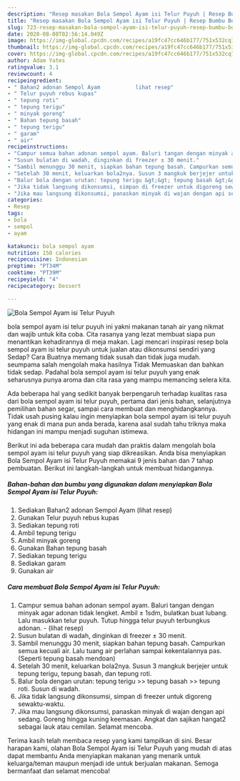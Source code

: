 ```yaml
---
description: "Resep masakan Bola Sempol Ayam isi Telur Puyuh | Resep Bumbu Bola Sempol Ayam isi Telur Puyuh Yang Lezat"
title: "Resep masakan Bola Sempol Ayam isi Telur Puyuh | Resep Bumbu Bola Sempol Ayam isi Telur Puyuh Yang Lezat"
slug: 723-resep-masakan-bola-sempol-ayam-isi-telur-puyuh-resep-bumbu-bola-sempol-ayam-isi-telur-puyuh-yang-lezat
date: 2020-08-08T02:56:14.049Z
image: https://img-global.cpcdn.com/recipes/a19fc47cc646b177/751x532cq70/bola-sempol-ayam-isi-telur-puyuh-foto-resep-utama.jpg
thumbnail: https://img-global.cpcdn.com/recipes/a19fc47cc646b177/751x532cq70/bola-sempol-ayam-isi-telur-puyuh-foto-resep-utama.jpg
cover: https://img-global.cpcdn.com/recipes/a19fc47cc646b177/751x532cq70/bola-sempol-ayam-isi-telur-puyuh-foto-resep-utama.jpg
author: Adam Yates
ratingvalue: 3.1
reviewcount: 4
recipeingredient:
- " Bahan2 adonan Sempol Ayam           lihat resep"
- " Telur puyuh rebus kupas"
- " tepung roti"
- " tepung terigu"
- " minyak goreng"
- " Bahan tepung basah"
- " tepung terigu"
- " garam"
- " air"
recipeinstructions:
- "Campur semua bahan adonan sempol ayam. Baluri tangan dengan minyak agar adonan tidak lengket. Ambil ± 1sdm, bulatkan buat lubang. Lalu masukkan telur puyuh. Tutup hingga telur puyuh terbungkus adonan.           (lihat resep)"
- "Susun bulatan di wadah, dinginkan di freezer ± 30 menit."
- "Sambil menunggu 30 menit, siapkan bahan tepung basah. Campurkan semua kecuali air. Lalu tuang air perlahan sampai kekentalannya pas. (Seperti tepung basah mendoan)"
- "Setelah 30 menit, keluarkan bola2nya. Susun 3 mangkuk berjejer untuk tepung terigu, tepung basah, dan tepung roti."
- "Balur bola dengan urutan: tepung terigu &gt;&gt; tepung basah &gt;&gt; tepung roti. Susun di wadah."
- "Jika tidak langsung dikonsumsi, simpan di freezer untuk digoreng sewaktu-waktu."
- "Jika mau langsung dikonsumsi, panaskan minyak di wajan dengan api sedang. Goreng hingga kuning keemasan. Angkat dan sajikan hangat2 sebagai lauk atau cemilan. Selamat mencoba."
categories:
- Resep
tags:
- bola
- sempol
- ayam

katakunci: bola sempol ayam 
nutrition: 150 calories
recipecuisine: Indonesian
preptime: "PT34M"
cooktime: "PT39M"
recipeyield: "4"
recipecategory: Dessert

---
```



![Bola Sempol Ayam isi Telur Puyuh](https://img-global.cpcdn.com/recipes/a19fc47cc646b177/751x532cq70/bola-sempol-ayam-isi-telur-puyuh-foto-resep-utama.jpg)


bola sempol ayam isi telur puyuh ini yakni makanan tanah air yang nikmat dan wajib untuk kita coba. Cita rasanya yang lezat membuat siapa pun menantikan kehadirannya di meja makan.
Lagi mencari inspirasi resep bola sempol ayam isi telur puyuh untuk jualan atau dikonsumsi sendiri yang Sedap? Cara Buatnya memang tidak susah dan tidak juga mudah. seumpama salah mengolah maka hasilnya Tidak Memuaskan dan bahkan tidak sedap. Padahal bola sempol ayam isi telur puyuh yang enak seharusnya punya aroma dan cita rasa yang mampu memancing selera kita.

Ada beberapa hal yang sedikit banyak berpengaruh terhadap kualitas rasa dari bola sempol ayam isi telur puyuh, pertama dari jenis bahan, selanjutnya pemilihan bahan segar, sampai cara membuat dan menghidangkannya. Tidak usah pusing kalau ingin menyiapkan bola sempol ayam isi telur puyuh yang enak di mana pun anda berada, karena asal sudah tahu triknya maka hidangan ini mampu menjadi suguhan istimewa.




Berikut ini ada beberapa cara mudah dan praktis dalam mengolah bola sempol ayam isi telur puyuh yang siap dikreasikan. Anda bisa menyiapkan Bola Sempol Ayam isi Telur Puyuh memakai 9 jenis bahan dan 7 tahap pembuatan. Berikut ini langkah-langkah untuk membuat hidangannya.

<!--inarticleads1-->

##### Bahan-bahan dan bumbu yang digunakan dalam menyiapkan Bola Sempol Ayam isi Telur Puyuh:

1. Sediakan  Bahan2 adonan Sempol Ayam           (lihat resep)
1. Gunakan  Telur puyuh rebus kupas
1. Sediakan  tepung roti
1. Ambil  tepung terigu
1. Ambil  minyak goreng
1. Gunakan  Bahan tepung basah
1. Sediakan  tepung terigu
1. Sediakan  garam
1. Gunakan  air




<!--inarticleads2-->

##### Cara membuat Bola Sempol Ayam isi Telur Puyuh:

1. Campur semua bahan adonan sempol ayam. Baluri tangan dengan minyak agar adonan tidak lengket. Ambil ± 1sdm, bulatkan buat lubang. Lalu masukkan telur puyuh. Tutup hingga telur puyuh terbungkus adonan. -           (lihat resep)
1. Susun bulatan di wadah, dinginkan di freezer ± 30 menit.
1. Sambil menunggu 30 menit, siapkan bahan tepung basah. Campurkan semua kecuali air. Lalu tuang air perlahan sampai kekentalannya pas. (Seperti tepung basah mendoan)
1. Setelah 30 menit, keluarkan bola2nya. Susun 3 mangkuk berjejer untuk tepung terigu, tepung basah, dan tepung roti.
1. Balur bola dengan urutan: tepung terigu &gt;&gt; tepung basah &gt;&gt; tepung roti. Susun di wadah.
1. Jika tidak langsung dikonsumsi, simpan di freezer untuk digoreng sewaktu-waktu.
1. Jika mau langsung dikonsumsi, panaskan minyak di wajan dengan api sedang. Goreng hingga kuning keemasan. Angkat dan sajikan hangat2 sebagai lauk atau cemilan. Selamat mencoba.




Terima kasih telah membaca resep yang kami tampilkan di sini. Besar harapan kami, olahan Bola Sempol Ayam isi Telur Puyuh yang mudah di atas dapat membantu Anda menyiapkan makanan yang menarik untuk keluarga/teman maupun menjadi ide untuk berjualan makanan. Semoga bermanfaat dan selamat mencoba!
